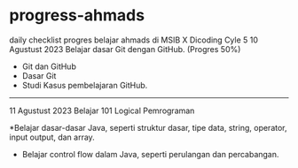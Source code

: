 # progress-ahmads
daily checklist progres belajar ahmads di MSIB X Dicoding Cyle 5
10 Agustust 2023
Belajar dasar Git dengan GitHub. (Progres 50%)

* Git dan GitHub
* Dasar Git
* Studi Kasus pembelajaran GitHub.
---------------------------------------------------------------------
11 Agustust 2023
Belajar 101 Logical Pemrograman

*Belajar dasar-dasar Java, seperti struktur dasar, tipe data, string, operator, input output, dan array.
* Belajar control flow dalam Java, seperti perulangan dan percabangan.
